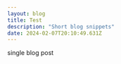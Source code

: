 ```yaml
---
layout: blog
title: Test
description: "Short blog snippets"
date: 2024-02-07T20:10:49.631Z
---
```

single blog post
